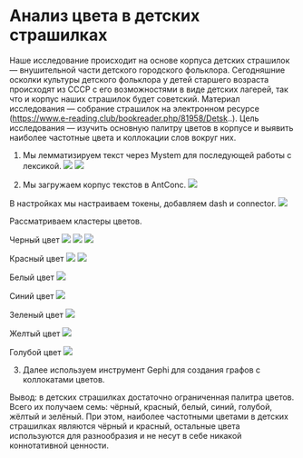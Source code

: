 # Анализ цвета в детских страшилках

Наше исследование происходит на основе корпуса детских страшилок— внушительной части детского городского фольклора. Сегодняшние осколки культуры детского фольклора у детей старшего возраста происходят из СССР с его возможностями в виде детских лагерей, так что и корпус наших страшилок будет советский. Материал исследования — собрание страшилок на электронном ресурсе (https://www.e-reading.club/bookreader.php/81958/Detsk..). Цель исследования — изучить основную палитру цветов в корпусе и выявить наиболее частотные цвета и коллокации слов вокруг них.

1. Мы лемматизируем текст через Mystem для последующей работы с лексикой.
![](mystem1.png)
![](mystem2.png)

2. Мы загружаем корпус текстов в AntConc. 
![](antconc1.png)

В настройках мы настраиваем токены, добавляем dash и connector. 
![](antconc2.png)

Рассматриваем кластеры цветов. 

Черный цвет
![](black1.png)
![](black2.png)
![](black3.png)

Красный цвет
![](red1.png)
![](red2.png)

Белый цвет
![](white.png)

Синий цвет
![](blue.png)

Зеленый цвет
![](green.png)

Желтый цвет
![](yellow.png)

Голубой цвет
![](blueish.png)

3. Далее используем инструмент Gephi для создания графов с коллокатами цветов. 

Вывод: в детских страшилках достаточно ограниченная палитра цветов. Всего их получаем семь: чёрный, красный, белый, синий, голубой, жёлтый и зелёный. При этом, наиболее частотными цветами в детских страшилках являются чёрный и красный, остальные цвета используются для разнообразия и не несут в себе никакой коннотативной ценности.

